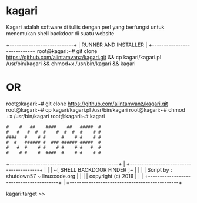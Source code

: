 # kagari
Kagari adalah software di tullis dengan perl yang berfungsi untuk menemukan shell backdoor di suatu website

+---------------------------+
| RUNNER AND INSTALLER      |
+---------------------------+
root@kagari:~# git clone https://github.com/alintamvanz/kagari.git && cp kagari/kagari.pl /usr/bin/kagari && chmod+x /usr/bin/kagari && kagari

# OR

root@kagari:~#  git clone https://github.com/alintamvanz/kagari.git
root@kagari:~# cp kagari/kagari.pl /usr/bin/kagari
root@kagari:~# chmod +x /usr/bin/kagari
root@kagari:~# kagari


    #    #   ##    ####    ##   #####  # 
    #   #   #  #  #    #  #  #  #    # # 
    ####   #    # #      #    # #    # # 
    #  #   ###### #  ### ###### #####  # 
    #   #  #    # #    # #    # #   #  # 
    #    # #    #  ####  #    # #    # #
+----------------------------------------------+
|  +----------------------------------------+  |
|  |      ~[ SHELL BACKDOOR FINDER ]~       |  |
|  | Script by : shutdown57 ~ linuxcode.org |  |
|  |         copyright (c) 2016             |  |
|  +----------------------------------------+  |
+----------------------------------------------+


kagari:target >>
